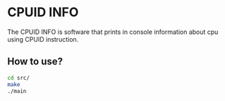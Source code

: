 # CPUID INFO

The CPUID INFO is software that prints in console information about cpu using CPUID instruction.

## How to use?

```bash
cd src/ 
make 
./main
```
